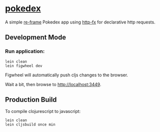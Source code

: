 # [pokedex](https://james-oldfield.github.io/re-frame-pokedex/)

A simple [re-frame](https://github.com/Day8/re-frame) Pokedex app using [http-fx](https://github.com/Day8/re-frame-http-fx) for declarative http requests.

## Development Mode

### Run application:

```
lein clean
lein figwheel dev
```

Figwheel will automatically push cljs changes to the browser.

Wait a bit, then browse to [http://localhost:3449](http://localhost:3449).

## Production Build


To compile clojurescript to javascript:

```
lein clean
lein cljsbuild once min
```
